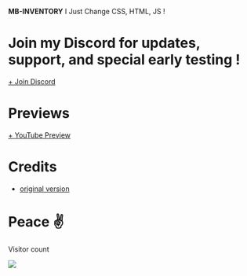 **MB-INVENTORY**
I Just Change CSS, HTML, JS !

# Join my Discord for updates, support, and special early testing !
<p><a href="https://discord.gg/gCQx499JYY"> + Join Discord</a></p>

# Previews
<p><a href="https://youtu.be/1YsnNjeHxXw"> + YouTube Preview</a></p>


# Credits
* [original version](https://github.com/loljoshie/lj-inventory)

# Peace ✌ 
<p>Visitor count</p>
  <img src="https://profile-counter.glitch.me/mb-inventory-replace/count.svg" />
